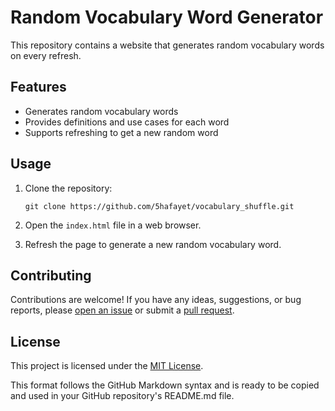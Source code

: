 # Random Vocabulary Word Generator

This repository contains a website that generates random vocabulary words on every refresh.

## Features

- Generates random vocabulary words
- Provides definitions and use cases for each word
- Supports refreshing to get a new random word

## Usage

1. Clone the repository:

   ```shell
   git clone https://github.com/5hafayet/vocabulary_shuffle.git
   ```

2. Open the `index.html` file in a web browser.

3. Refresh the page to generate a new random vocabulary word.

## Contributing

Contributions are welcome! If you have any ideas, suggestions, or bug reports, please [open an issue](https://github.com/5hafayet/vocabulary_shuffle/issues) or submit a [pull request](https://github.com/5hafayet/vocabulary_shuffle/pulls).

## License

This project is licensed under the [MIT License](LICENSE).

This format follows the GitHub Markdown syntax and is ready to be copied and used in your GitHub repository's README.md file.